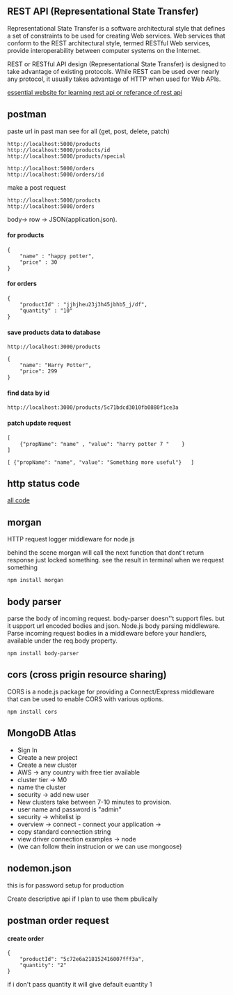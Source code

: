 ## REST API (Representational State Transfer)

Representational State Transfer is a software architectural style that defines a set of 
constraints to be used for creating Web services. Web services that conform to the REST 
architectural style, termed RESTful Web services, provide interoperability between 
computer systems on the Internet. 

REST or RESTful API design (Representational State Transfer) is designed to take advantage 
of existing protocols. While REST can be used over nearly any protocol, it usually takes 
advantage of HTTP when used for Web APIs.

[essential website for learning rest api or referance of rest api](https://www.restapitutorial.com/)


## postman

paste url in past man
see for all (get, post, delete, patch)
```
http://localhost:5000/products
http://localhost:5000/products/id
http://localhost:5000/products/special

http://localhost:5000/orders
http://localhost:5000/orders/id
```

make a post request 
```
http://localhost:5000/products
http://localhost:5000/orders
```
body-> row -> JSON(application.json).
#### for products
```
{
    "name" : "happy potter",
    "price" : 30
}
```
#### for orders
```
{
    "productId" : "jjhjheu23j3h45jbhb5_j/df",
    "quantity" : "10"
}
```
#### save products data to database
`http://localhost:3000/products`
```
{
    "name": "Harry Potter",
    "price": 299
}
```
#### find data by id
```
http://localhost:3000/products/5c71bdcd3010fb0880f1ce3a
```

#### patch update request
```
[
	{"propName": "name" , "value": "harry potter 7 "	}
]
```
``
[
	{"propName": "name", "value": "Something more useful"}	
]
``




## http status code

[all code](https://www.restapitutorial.com/httpstatuscodes.html)

## morgan

HTTP request logger middleware for node.js

behind the scene morgan will call the next function that dont't 
return response just locked something.
see the result in terminal when we request something


```
npm install morgan
```

## body parser

parse the body of incoming request. body-parser doesn''t support files.
but it uspport url encoded bodies and json. 
Node.js body parsing middleware.
Parse incoming request bodies in a middleware before your handlers, available under the req.body property.

```
npm install body-parser
```


## cors (cross prigin resource sharing)

CORS is a node.js package for providing a Connect/Express middleware that can be used to enable CORS with various options.

```npm install cors```


## MongoDB Atlas
 - Sign In
 - Create a new project
 - Create a new cluster 
 - AWS -> any country with free tier available
 - cluster tier -> M0
 - name the cluster
 - security -> add new user
 - New clusters take between 7-10 minutes to provision.
 - user name and password is "admin"
 - security -> whitelist ip
 - overview -> connect - connect your application -> 
 - copy standard connection string
 - view driver connection examples -> node 
 - (we can follow thein instrucion or we can use mongoose)

## nodemon.json 

this is for password setup for production


Create descriptive api if I plan to use them pbulically


## postman order request

#### create order
```
{
	"productId": "5c72e6a218152416007fff3a",
	"quantity": "2"
}
```

if i don't pass quantity it will give default euantity 1
